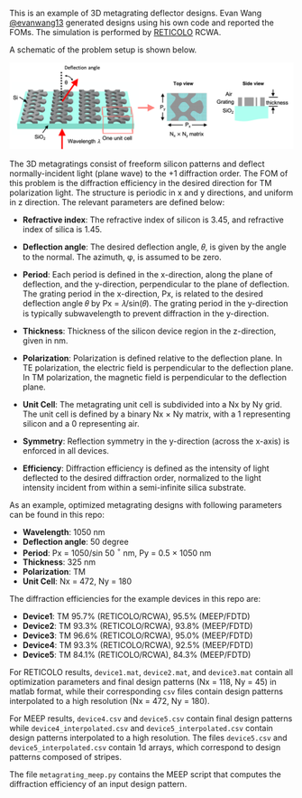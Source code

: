 This is an example of 3D metagrating deflector designs. Evan Wang [@evanwang13](https://github.com/jonfanlab/Metagrating-Topology-Optimization) generated designs using his own code and reported the FOMs. The simulation is performed by [RETICOLO](https://www.lp2n.institutoptique.fr/equipes-de-recherche-du-lp2n/light-complex-nanostructures) RCWA. 

A schematic of the problem setup is shown below. 

![schematic](/Metagrating3D/metagrating3d.png)


The 3D metagratings consist of freeform silicon patterns and deflect normally-incident light (plane wave) to the +1 diffraction order. The FOM of this problem is the diffraction efficiency in the desired direction for TM polarization light. The structure is periodic in x and y directions, and uniform in z direction. The relevant parameters are defined below:

- **Refractive index**: The refractive index of silicon is 3.45, and refractive index of silica is 1.45.

- **Deflection angle**: The desired deflection angle, 𝜃, is given by the angle to the normal. The azimuth, φ, is assumed to be zero.

- **Period**: Each period is defined in the x-direction, along the plane of deflection, and the y-direction, perpendicular to the plane of deflection. The grating period in the x-direction, Px, is related to the desired deflection angle 𝜃 by Px = 𝜆/sin(𝜃). The grating period in the y-direction is typically subwavelength to prevent diffraction in the y-direction.

- **Thickness**: Thickness of the silicon device region in the z-direction, given in nm.

- **Polarization**: Polarization is defined relative to the deflection plane. In TE polarization, the electric field is perpendicular to the deflection plane. In TM polarization, the magnetic field is perpendicular to the deflection plane.

- **Unit Cell**: The metagrating unit cell is subdivided into a Nx by Ny grid. The unit cell is defined by a binary Nx × Ny matrix, with a 1 representing silicon and a 0 representing air.

- **Symmetry**: Reflection symmetry in the y-direction (across the x-axis) is enforced in all devices.

- **Efficiency**: Diffraction efficiency is defined as the intensity of light deflected to the desired diffraction order, normalized to the light intensity incident from within a semi-infinite silica substrate. 

As an example, optimized metagrating designs with following parameters can be found in this repo:

- **Wavelength**: 1050 nm
- **Deflection angle**: 50 degree
- **Period**: Px = 1050/sin 50 $^\circ$ nm, Py = 0.5 × 1050 nm
- **Thickness**: 325 nm
- **Polarization**: TM
- **Unit Cell**: Nx = 472, Ny = 180

The diffraction efficiencies for the example devices in this repo are:
- **Device1**: TM 95.7% (RETICOLO/RCWA), 95.5% (MEEP/FDTD)
- **Device2**: TM 93.3% (RETICOLO/RCWA), 93.8% (MEEP/FDTD)
- **Device3**: TM 96.6% (RETICOLO/RCWA), 95.0% (MEEP/FDTD)
- **Device4**: TM 93.3% (RETICOLO/RCWA), 92.5% (MEEP/FDTD)
- **Device5**: TM 84.1% (RETICOLO/RCWA), 84.3% (MEEP/FDTD)

For RETICOLO results, `device1.mat`, `device2.mat`, and `device3.mat` contain all optimization parameters and final design patterns (Nx = 118, Ny = 45) in matlab format, while their corresponding `csv` files contain design patterns interpolated to a high resolution (Nx = 472, Ny = 180).

For MEEP results, `device4.csv` and `device5.csv` contain final design patterns while `device4_interpolated.csv` and `device5_interpolated.csv` contain design patterns interpolated to a high resolution. The files `device5.csv` and `device5_interpolated.csv` contain 1d arrays, which correspond to design patterns composed of stripes.

The file `metagrating_meep.py` contains the MEEP script that computes the diffraction efficiency of an input design pattern.